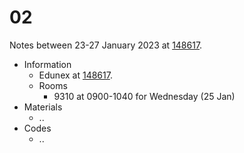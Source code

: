 # 02
Notes between 23-27 January 2023 at [148617](https://edunex.itb.ac.id/courses/47403/preview/148617).

- Information
  + Edunex at [148617](https://edunex.itb.ac.id/courses/47403/preview/148617).
  + Rooms
    - 9310 at 0900-1040 for Wednesday (25 Jan)
- Materials
  + ..
- Codes
  + ..
